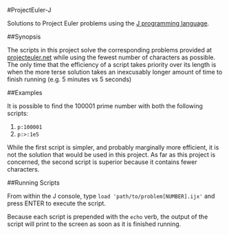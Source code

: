 #ProjectEuler-J

Solutions to Project Euler problems using the [J programming language](http://www.jsoftware.com/).

##Synopsis

The scripts in this project solve the corresponding problems provided at [projecteuler.net](projecteuler.net) while using the fewest number of characters as possible. The only time that the efficiency of a script takes priority over its length is when the more terse solution takes an inexcusably longer amount of time to finish running (e.g. 5 minutes vs 5 seconds)

##Examples

It is possible to find the 100001 prime number with both the following scripts:

1. `p:100001`
2. `p:>:1e5`

While the first script is simpler, and probably marginally more efficient, it is not the solution that would be used in this project. As far as this project is concerned, the second script is superior because it contains fewer characters.

##Running Scripts

From within the J console, type `load 'path/to/problem[NUMBER].ijx'` and press ENTER to execute the script.

Because each script is prepended with the `echo` verb, the output of the script will print to the screen as soon as it is finished running.
